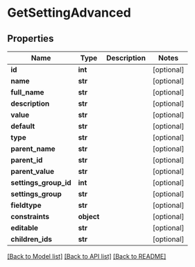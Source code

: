 # GetSettingAdvanced

## Properties
Name | Type | Description | Notes
------------ | ------------- | ------------- | -------------
**id** | **int** |  | [optional] 
**name** | **str** |  | [optional] 
**full_name** | **str** |  | [optional] 
**description** | **str** |  | [optional] 
**value** | **str** |  | [optional] 
**default** | **str** |  | [optional] 
**type** | **str** |  | [optional] 
**parent_name** | **str** |  | [optional] 
**parent_id** | **str** |  | [optional] 
**parent_value** | **str** |  | [optional] 
**settings_group_id** | **int** |  | [optional] 
**settings_group** | **str** |  | [optional] 
**fieldtype** | **str** |  | [optional] 
**constraints** | **object** |  | [optional] 
**editable** | **str** |  | [optional] 
**children_ids** | **str** |  | [optional] 

[[Back to Model list]](../README.md#documentation-for-models) [[Back to API list]](../README.md#documentation-for-api-endpoints) [[Back to README]](../README.md)



